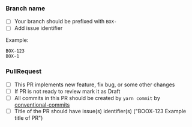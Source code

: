   <!-- Please, review this guidelines and check marks on complete each -->

  ### Branch name

  - [ ] Your branch should be prefixed with `BOX-`
  - [ ] Add issue identifier

  Example:

  ```
  BOX-123
  BOX-1
  ```

  ### PullRequest

  - [ ] This PR implements new feature, fix bug, or some other changes
  - [ ] If PR is not ready to review mark it as Draft
  - [ ] All commits in this PR should be created by `yarn commit` by [conventional-commits](https://www.conventionalcommits.org/en/v1.0.0/)
  - [ ] Title of the PR should have issue(s) identifier(s) ("BOOX-123 Example title of PR")
